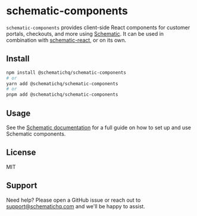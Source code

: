 # schematic-components

`schematic-components` provides client-side React components for customer portals, checkouts, and more using [Schematic](https://schematichq.com). It can be used in combination with [schematic-react](https://github.com/schematichq/schematic-js/tree/main/react), or on its own.

## Install

```bash
npm install @schematichq/schematic-components
# or
yarn add @schematichq/schematic-components
# or
pnpm add @schematichq/schematic-components
```

## Usage

See the [Schematic documentation](https://docs.schematichq.com/components/set-up) for a full guide on how to set up and use Schematic components.

## License

MIT

## Support

Need help? Please open a GitHub issue or reach out to [support@schematichq.com](mailto:support@schematichq.com) and we'll be happy to assist.

